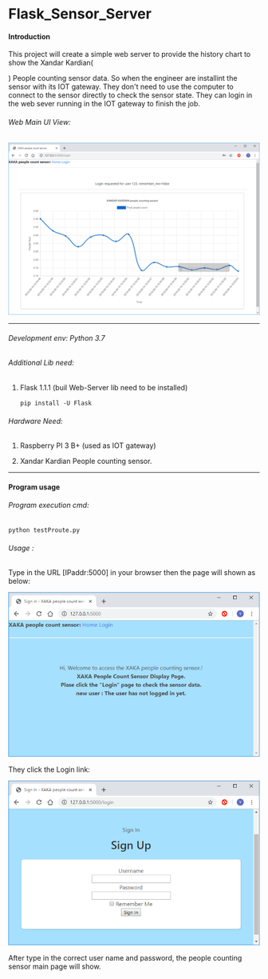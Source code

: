 # Flask_Sensor_Server
#### Introduction

This project will create a simple web server to provide the history chart to show the Xandar Kardian(

[XAKA]: http://xandar.com/people-counting/	"Xandar Kardian"

) People counting sensor data.  So when the engineer are installint the sensor with its IOT gateway. They don't need to use the computer to connect to the sensor directly to check the sensor state. They can login in the web sever running in the  IOT gateway to finish the job.

###### Web Main UI View: 

![](https://github.com/LiuYuancheng/Flask_Sensor_Server/blob/master/doc/2019-09-19_103505.png)

------

###### Development env: Python 3.7

###### Additional Lib need: 

1. Flask 1.1.1 (buil Web-Server lib need to be installed)

   [Flask]: https://pypi.org/project/Flask/:	"Flask"

   ```
   pip install -U Flask
   ```

###### Hardware Need:

1. Raspberry PI 3 B+ (used as IOT gateway)

   [Raspberry PI]: https://www.raspberrypi.org/products/raspberry-pi-3-model-b-plus/	"IOT gateway"

2. Xandar Kardian People counting sensor.

   [Xandar Kardian]: http://xandar.com/people-counting/	"People counting sensor"

------

#### Program usage

###### Program execution cmd: 

```
python testProute.py
```

###### Usage : 

Type in the URL [IPaddr:5000] in your browser then the page will shown as below: 

 ![](https://github.com/LiuYuancheng/Flask_Sensor_Server/blob/master/doc/2019-09-19_103258.png)

They click the Login link: 

![](https://github.com/LiuYuancheng/Flask_Sensor_Server/blob/master/doc/2019-09-19_103328.png)

After type in the correct user name and password, the people counting sensor main page will show. 

